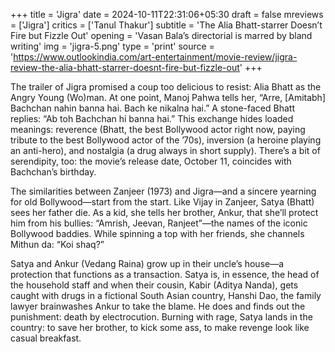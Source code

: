 +++
title = 'Jigra'
date = 2024-10-11T22:31:06+05:30
draft = false
mreviews = ['Jigra']
critics = ['Tanul Thakur']
subtitle = 'The Alia Bhatt-starrer Doesn’t Fire but Fizzle Out'
opening = 'Vasan Bala’s directorial is marred by bland writing'
img = 'jigra-5.png'
type = 'print'
source = 'https://www.outlookindia.com/art-entertainment/movie-review/jigra-review-the-alia-bhatt-starrer-doesnt-fire-but-fizzle-out'
+++

The trailer of Jigra promised a coup too delicious to resist: Alia Bhatt as the Angry Young (Wo)man. At one point, Manoj Pahwa tells her, “Arre, [Amitabh] Bachchan nahin banna hai. Bach ke nikalna hai.” A stone-faced Bhatt replies: “Ab toh Bachchan hi banna hai.” This exchange hides loaded meanings: reverence (Bhatt, the best Bollywood actor right now, paying tribute to the best Bollywood actor of the ’70s), inversion (a heroine playing an anti-hero), and nostalgia (a drug always in short supply). There’s a bit of serendipity, too: the movie’s release date, October 11, coincides with Bachchan’s birthday.

The similarities between Zanjeer (1973) and Jigra—and a sincere yearning for old Bollywood—start from the start. Like Vijay in Zanjeer, Satya (Bhatt) sees her father die. As a kid, she tells her brother, Ankur, that she’ll protect him from his bullies: “Amrish, Jeevan, Ranjeet”—the names of the iconic Bollywood baddies. While spinning a top with her friends, she channels Mithun da: “Koi shaq?”

Satya and Ankur (Vedang Raina) grow up in their uncle’s house—a protection that functions as a transaction. Satya is, in essence, the head of the household staff and when their cousin, Kabir (Aditya Nanda), gets caught with drugs in a fictional South Asian country, Hanshi Dao, the family lawyer brainwashes Ankur to take the blame. He does and finds out the punishment: death by electrocution. Burning with rage, Satya lands in the country: to save her brother, to kick some ass, to make revenge look like casual breakfast.
